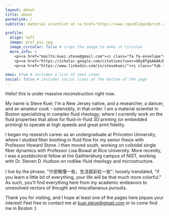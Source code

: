 ```yaml
---
layout: about
title: about
permalink: /
subtitle: material scientist at <a href='https://www.rapidliquidprint.co'>Rapid Liquid Print</a> | colloidal physics and rheology

profile:
  align: left
  image: prof_pic.jpg
  image_circular: false # crops the image to make it circular
  more_info: >
    <p><a href="mailto:kuei.steve@gmail.com"><i class="fa fa-envelope"></i> kuei.steve@gmail.com</p>
    <p><a href="https://scholar.google.com/citations?user=GRy8TgkAAAAJ&hl=en"><i class="fa fa-book"></i> google scholar</p>
    <p><a href="https://www.linkedin.com/in/stevekuei/"><i class="fab fa-linkedin-square"></i> linkedin</p>

news: true # includes a list of news items
social: false # includes social icons at the bottom of the page
---
```

Hello! this is under massive reconstruction right now.

My name is Steve Kuei; I'm a New Jersey native, and a researcher, a dancer, and an amateur cook - ostensibly, in that order. I am a material scientist in Boston specializing in complex fluid rheology, where I currently work on the fluid properties that allow for fluid-in-fluid 3D printing (or embedded printing) to operate at high speeds and great print fidelity.

I began my research career as an undergraduate at Princeton University, where I studied fiber knotting in fluid flow for my senior thesis with Professor Howard Stone. I then moved south, working on colloidal single fiber dynamics with Professor Lisa Biswal at Rice University. More recently, I was a postdoctoral fellow at the Gaithersburg campus of NIST, working with Dr. Steven D. Hudson on rodlike-fluid rheology and microstructure. 

I live by the phrase, "什麽略懂一些，生活就彩虹一些"; loosely translated, "if you learn a little bit of everything, your life will be that much more colorful."
As such, you'll find everything here from my academic endeavors to unresolved vectors of thought and miscellaneous pursuits.

Thank you for visiting, and I hope at least one of the pages here piques your interest! Feel free to contact me at <a href="mailto:kuei.steve@gmail.com">kuei.steve@gmail.com</a>
or to come find me in Boston :)
